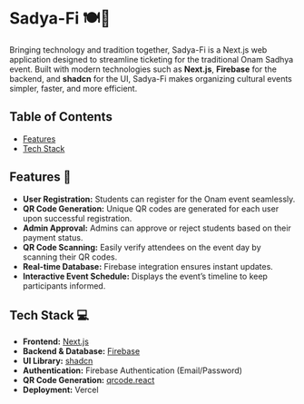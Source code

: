 # Sadya-Fi 🍽️🎉  
Bringing technology and tradition together, Sadya-Fi is a Next.js web application designed to streamline ticketing for the traditional Onam Sadhya event. Built with modern technologies such as **Next.js**, **Firebase** for the backend, and **shadcn** for the UI, Sadya-Fi makes organizing cultural events simpler, faster, and more efficient.

## Table of Contents
- [Features](#features)
- [Tech Stack](#tech-stack)

## Features 🚀
- **User Registration:** Students can register for the Onam event seamlessly.
- **QR Code Generation:** Unique QR codes are generated for each user upon successful registration.
- **Admin Approval:** Admins can approve or reject students based on their payment status.
- **QR Code Scanning:** Easily verify attendees on the event day by scanning their QR codes.
- **Real-time Database:** Firebase integration ensures instant updates.
- **Interactive Event Schedule:** Displays the event’s timeline to keep participants informed.

## Tech Stack 💻
- **Frontend:** [Next.js](https://nextjs.org/)
- **Backend & Database:** [Firebase](https://firebase.google.com/)
- **UI Library:** [shadcn](https://shadcn.dev/)
- **Authentication:** Firebase Authentication (Email/Password)
- **QR Code Generation:** [qrcode.react](https://www.npmjs.com/package/qrcode.react)
- **Deployment:** Vercel
